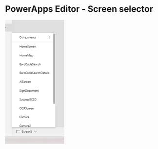 # PowerApps Editor - Screen selector

![ScreenSelector](/PowerApps/assets/Topic3/PAEDetails/2024-01-11_21-42-15.png)